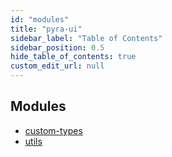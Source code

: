 ```yaml
---
id: "modules"
title: "pyra-ui"
sidebar_label: "Table of Contents"
sidebar_position: 0.5
hide_table_of_contents: true
custom_edit_url: null
---
```


## Modules

- [custom-types](modules/custom_types.md)
- [utils](modules/utils.md)
